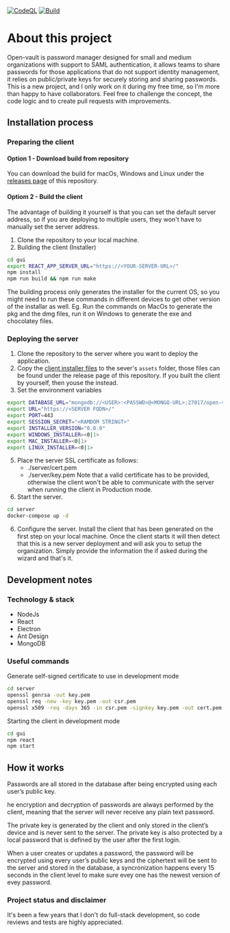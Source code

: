 [![CodeQL](https://github.com/leandro-lorenzini/open-vault/actions/workflows/github-code-scanning/codeql/badge.svg?branch=main)](https://github.com/leandro-lorenzini/open-vault/actions/workflows/github-code-scanning/codeql)
[![Build](https://github.com/leandro-lorenzini/open-vault/actions/workflows/build.yaml/badge.svg)](https://github.com/leandro-lorenzini/open-vault/actions/workflows/build.yaml)
# About this project
Open-vault is password manager designed for small and medium organizations with support to SAML authentication, it allows teams to share passwords for those applications that do not support identity management, it relies on public/private keys for securely storing and sharing passwords.
This is a new project, and I only work on it during my free time, so I'm more than happy to have collaborators. Feel free to challenge the concept, the code logic and to create pull requests with improvements.

## Installation process
### Preparing the client
#### Option 1 - Download build from repository
You can download the build for macOs, Windows and Linux under the [releases page](../../releases) of this repository.
#### Optiom 2 - Build the client
The advantage of building it yourself is that you can set the default server address, so if you are deploying to multiple users, they won't have to manually set the server address.
1. Clone the repository to your local machine.
2. Building the client (Installer)
```bash
cd gui
export REACT_APP_SERVER_URL="https://<YOUR-SERVER-URL>/"
npm install
npm run build && npm run make
```
The building process only generates the installer for the current OS, so you might need to run these commands in different devices to get other version of the installar as well. Eg. Run the commands on MacOs to generate the pkg and the dmg files, run it on Windows to generate the exe and chocolatey files.

### Deploying the server
1. Clone the repository to the server where you want to deploy the application.
2. Copy the [client installer files](../../releases) to the sever's `assets` folder, those files can be found under the release page of this repository. If you built the client by yourself, then youse the instead.
3. Set the environment variables
```bash
export DATABASE_URL="mongodb://<USER>:<PASSWD>@<MONGO-URL>:27017/open-vault?authSource=admin"
export URL="https://<SERVER FQDN>/"
export PORT=443
export SESSION_SECRET="<RAMDOM STRINGT>"
export INSTALLER_VERSION="0.0.9"
export WINDOWS_INSTALLER=<0|1>
export MAC_INSTALLER=<0|1>
export LINUX_INSTALLER=<0|1>
```
5. Place the server SSL certificate as follows:
    - ./server/cert.pem
    - ./server/key.pem
Note that a valid certificate has to be provided, otherwise the client won't be able to communicate with the server when running the client in Production mode.
6. Start the server.
```bash
cd server
docker-compose up -d
```
6. Configure the server.
Install the client that has been generated on the first step on your local machine. Once the client starts it will then detect that this is a new server deployment and will ask you to setup the organization. Simply provide the information the if asked during the wizard and that's it.

## Development notes
### Technology & stack
- NodeJs
- React
- Electron
- Ant Design
- MongoDB

### Useful commands
Generate self-signed certificate to use in development mode
```bash
cd server
openssl genrsa -out key.pem
openssl req -new -key key.pem -out csr.pem
openssl x509 -req -days 365 -in csr.pem -signkey key.pem -out cert.pem
```

Starting the client in development mode
```bash
cd gui
npm react
npm start
```

## How it works
Passwords are all stored in the database after being encrypted using each user’s public key.

he encryption and decryption of passwords are always performed by the client, meaning that the server will never receive any plain text password.

The private key is generated by the client and only stored in the client’s device and is never sent to the server. 
The private key is also protected by a local password that is defined by the user after the first login.

When a user creates or updates a password, the password will be encrypted using every user’s public keys and the ciphertext will be sent to the server and stored in the database, a syncronization happens every 15 seconds in the client level to make sure evey one has the newest version of evey password.


### Project status and disclaimer
It's been a few years that I don't do full-stack development, so code reviews and tests are highly appreciated.
